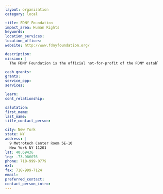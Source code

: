 ```yaml
---
layout: organization
category: local

title: FDNY Foundation
impact_area: Human Rights
keywords: 
location_services: 
location_offices: 
website: http://www.fdnyfoundation.org/

description: 
mission: |
  The FDNY Foundation is the official not-for-profit of the FDNY established to promote Fire Safety in New York City and the professional development, training, and education of members of the FDNY.

cash_grants: 
grants: 
service_opp: 
services: 

learn: 
cont_relationship: 

salutation: 
first_name: 
last_name: 
title_contact_person: 

city: New York
state: NY
address: |
  9 Metrotech Center Room 5E-10  
  New York NY 11201
lat: 40.69436
lng: -73.986076
phone: 718-999-0779
ext: 
fax: 718-999-7124
email: 
preferred_contact: 
contact_person_intro: 
---
```


